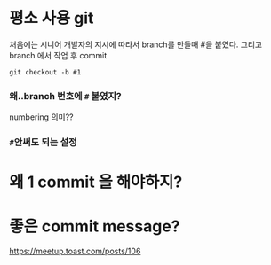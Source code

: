 
# 평소 사용 git

처음에는 시니어 개발자의 지시에 따라서
branch를 만들때 #을 붙였다.
그리고
branch 에서 작업 후 commit 

`git checkout -b #1`

### 왜..branch 번호에 `#` 붙였지?
numbering 의미??
### `#`안써도 되는 설정

# 왜 1 commit 을 해야하지?


# 좋은 commit message?
https://meetup.toast.com/posts/106